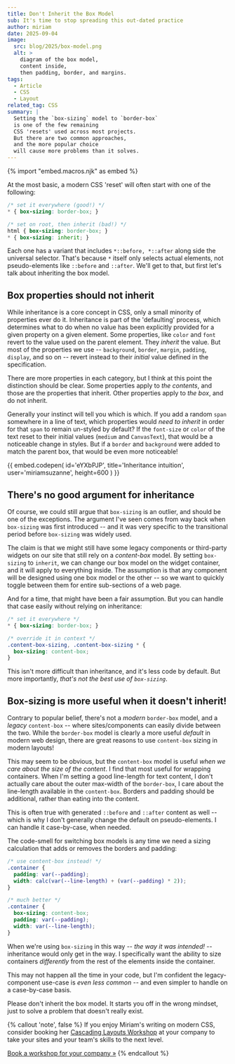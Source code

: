 ```yaml
---
title: Don't Inherit the Box Model
sub: It's time to stop spreading this out-dated practice
author: miriam
date: 2025-09-04
image:
  src: blog/2025/box-model.png
  alt: >
    diagram of the box model,
    content inside,
    then padding, border, and margins.
tags:
  - Article
  - CSS
  - Layout
related_tag: CSS
summary: |
  Setting the `box-sizing` model to `border-box`
  is one of the few remaining
  CSS 'resets' used across most projects.
  But there are two common approaches,
  and the more popular choice
  will cause more problems than it solves.
---
```


{% import "embed.macros.njk" as embed %}

At the most basic,
a modern CSS 'reset'
will often start with one of the following:

```css
/* set it everywhere (good!) */
* { box-sizing: border-box; }

/* set on root, then inherit (bad!) */
html { box-sizing: border-box; }
* { box-sizing: inherit; }
```

Each one has a variant
that includes `*::before, *::after`
along side the universal selector.
That's because `*` itself only selects actual elements,
not pseudo-elements like `::before` and `::after`.
We'll get to that,
but first let's talk about
inheriting the box model.

## Box properties should not inherit

While inheritance is a core concept in CSS,
only a small minority of properties ever do it.
Inheritance is part of the 'defaulting' process,
which determines what to do
when no value has been explicitly provided
for a given property on a given element.
Some properties,
like `color` and `font` revert to
the value used on the parent element.
They _inherit_ the value.
But most of the properties we use --
`background`, `border`, `margin`, `padding`, `display`,
and so on --
revert instead to their _initial_ value
defined in the specification.

There are more properties in each category,
but I think at this point
the distinction should be clear.
Some properties apply to _the contents_,
and those are the properties that inherit.
Other properties apply to _the box_,
and do not inherit.

Generally your instinct will tell you which is which.
If you add a random `span` somewhere in a line of text,
which properties would _need to inherit_
in order for that `span` to remain un-styled by default?
If the `font-size` or `color` of the text
reset to their initial values (`medium` and `CanvasText`),
that would be a noticeable change in styles.
But if a `border` and `background` were added
to match the parent box,
that would be even more noticeable!

{{ embed.codepen(
  id='eYXbPJP',
  title='Inheritance intuition',
  user='miriamsuzanne',
  height=600
) }}

## There's no good argument for inheritance

Of course,
we could still argue
that `box-sizing` is an outlier,
and should be one of the exceptions.
The argument I've seen
comes from way back when `box-sizing`
was first introduced --
and it was very specific to the transitional period
before `box-sizing` was widely used.

The claim is that
we might still have some legacy components
or third-party widgets on our site
that still rely on a _content-box_ model.
By setting `box-sizing` to `inherit`,
we can change our box model on the widget container,
and it will apply to everything inside.
The assumption is that any component
will be designed using one box model or the other --
so we want to quickly toggle between them
for entire sub-sections of a web page.

And for a time,
that might have been a fair assumption.
But you can handle that case easily
without relying on inheritance:

```css
/* set it everywhere */
* { box-sizing: border-box; }

/* override it in context */
.content-box-sizing, .content-box-sizing * {
  box-sizing: content-box;
}
```

This isn't more difficult than inheritance,
and it's less code by default.
But more importantly,
_that's not the best use of `box-sizing`_.

## Box-sizing is more useful when it doesn't inherit!

Contrary to popular belief,
there's not a _modern_ `border-box` model,
and a _legacy_ `content-box` --
where sites/components can easily divide
between the two.
While the `border-box` model
is clearly a more useful _default_
in modern web design,
there are great reasons to use
`content-box` sizing
in modern layouts!

This may seem to be obvious,
but the `content-box` model is useful
_when we care about the size of the content_.
I find that most useful for wrapping containers.
When I'm setting a good line-length for text content,
I don't actually care about the outer max-width of the `border-box`,
I care about the line-length available in the `content-box`.
Borders and padding should be additional,
rather than eating into the content.

This is often true with generated
`::before` and `::after` content as well --
which is why I don't generally change the default
on pseudo-elements.
I can handle it case-by-case, when needed.

The code-smell for switching box models
is any time we need a sizing calculation
that adds or removes the borders and padding:

```css
/* use content-box instead! */
.container {
  padding: var(--padding);
  width: calc(var(--line-length) + (var(--padding) * 2));
}

/* much better */
.container {
  box-sizing: content-box;
  padding: var(--padding);
  width: var(--line-length);
}
```

When we're using `box-sizing` in this way --
_the way it was intended!_ --
inheritance would only get in the way.
I specifically want the ability to size containers
_differently_ from the rest of the elements
inside the container.

This may not happen all the time
in your code,
but I'm confident the
legacy-component use-case is _even less common_ --
and even simpler to handle on a case-by-case basis.

Please don't inherit the box model.
It starts you off in the wrong mindset,
just to solve a problem that doesn't really exist.

{% callout 'note', false %}
If you enjoy Miriam's writing
on modern CSS,
consider booking her
[Cascading Layouts Workshop](/workshops/cascading-layouts/)
at your company
to take your sites
and your team's skills
to the next level.

[Book a workshop for your company »](/workshops/cascading-layouts/#schedule-a-workshop)
{% endcallout %}
